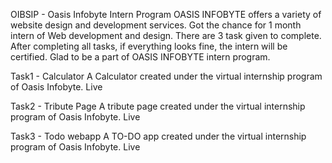 OIBSIP - Oasis Infobyte Intern Program
OASIS INFOBYTE offers a variety of website design and development services. Got the chance for 1 month intern of Web development and design. There are 3 task given to complete. After completing all tasks, if everything looks fine, the intern will be certified. Glad to be a part of OASIS INFOBYTE intern program.

Task1 - Calculator
A Calculator created under the virtual internship program of Oasis Infobyte.
Live

Task2 - Tribute Page
A tribute page created under the virtual internship program of Oasis Infobyte.
Live

Task3 - Todo webapp
A TO-DO app created under the virtual internship program of Oasis Infobyte.
Live
